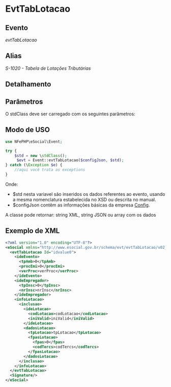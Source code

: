 # EvtTabLotacao

## Evento
 *evtTabLotacao*

## Alias
 *S-1020 - Tabela de Lotações Tributárias*


## Detalhamento



## Parâmetros
O stdClass deve ser carregado com os seguintes parâmetros:



## Modo de USO

```php
use NFePHP\eSocial\Event;

try {
    $std = new \stdClass();
     $evt = Event::evtTabLotacao($configJson, $std);
} catch (\Exception $e) {
    //aqui você trata as exceptions
}
```

Onde:
- $std nesta variavel são inseridos os dados referentes ao evento, usando a mesma nomenclatura estabelecida no XSD ou descrita no manual.
- $configJson contêm as informações básicas da empresa [Config](Config.md).

A classe pode retornar: string XML, string JSON ou array com os dados


## Exemplo de XML

```xml
<?xml version="1.0" encoding="UTF-8"?>
<eSocial xmlns="http://www.esocial.gov.br/schema/evt/evtTabLotacao/v02_02_01" xmlns:xsi="http://www.w3.org/2001/XMLSchema-instance" xsi:schemaLocation="http://www.esocial.gov.br/schema/evt/evtTabLotacao/v02_02_01 ../schemes/evtTabLotacao.xsd ">
  <evtTabLotacao Id="idvalue0">
    <ideEvento>
      <tpAmb>0</tpAmb>
      <procEmi>0</procEmi>
      <verProc>verProc</verProc>
    </ideEvento>
    <ideEmpregador>
      <tpInsc>0</tpInsc>
      <nrInsc>nrInsc</nrInsc>
    </ideEmpregador>
    <infoLotacao>
      <inclusao>
        <ideLotacao>
          <codLotacao>codLotacao</codLotacao>
          <iniValid>iniValid</iniValid>
        </ideLotacao>
        <dadosLotacao>
          <tpLotacao>tpLotacao</tpLotacao>
          <fpasLotacao>
            <fpas>0</fpas>
            <codTercs>codTercs</codTercs>
          </fpasLotacao>
        </dadosLotacao>
      </inclusao>
    </infoLotacao>
  </evtTabLotacao>
  <Signature/>
</eSocial>

```
